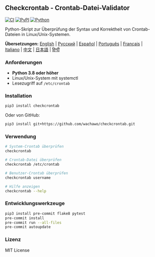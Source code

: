 ## Checkcrontab - Crontab-Datei-Validator
[![CI](https://github.com/wachawo/checkcrontab/actions/workflows/ci.yml/badge.svg)](https://github.com/wachawo/checkcrontab/actions/workflows/ci.yml)
[![PyPI](https://img.shields.io/pypi/v/checkcrontab.svg)](https://pypi.org/project/checkcrontab/)
[![Python](https://img.shields.io/pypi/pyversions/checkcrontab.svg)](https://pypi.org/project/checkcrontab/)

Python-Skript zur Überprüfung der Syntax und Korrektheit von Crontab-Dateien in Linux/Unix-Systemen.

**Übersetzungen:** [English](../README.md) | [Русский](README_RU.md) | [Español](README_ES.md) | [Português](README_PT.md) | [Français](README_FR.md) | [Italiano](README_IT.md) | [中文](README_ZH.md) | [日本語](README_JA.md) | [हिन्दी](README_HI.md)

### Anforderungen

- **Python 3.8 oder höher**
- Linux/Unix-System mit systemctl
- Lesezugriff auf `/etc/crontab`

### Installation

```bash
pip3 install checkcrontab
```

Oder von GitHub:

```bash
pip3 install git+https://github.com/wachawo/checkcrontab.git
```

### Verwendung

```bash
# System-Crontab überprüfen
checkcrontab

# Crontab-Datei überprüfen
checkcrontab /etc/crontab

# Benutzer-Crontab überprüfen
checkcrontab username

# Hilfe anzeigen
checkcrontab --help
```

### Entwicklungswerkzeuge

```bash
pip3 install pre-commit flake8 pytest
pre-commit install
pre-commit run --all-files
pre-commit autoupdate
```

### Lizenz

MIT License

